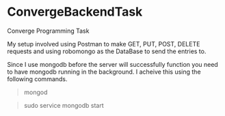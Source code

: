 # ConvergeBackendTask
Converge Programming Task

My setup involved using Postman to make GET, PUT, POST, DELETE requests and using robomongo as the DataBase to send
the entries to. 

Since I use mongodb before the server will successfully function you need to have mongodb running in the background. 
I acheive this using the following commands.

> mongod

> sudo service mongodb start

